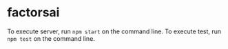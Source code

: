 # factorsai

To execute server, run `npm start` on the command line.
To execute test, run `npm test` on the command line.
